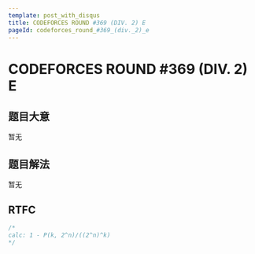 ```yaml
---
template: post_with_disqus
title: CODEFORCES ROUND #369 (DIV. 2) E
pageId: codeforces_round_#369_(div._2)_e
---
```


# CODEFORCES ROUND #369 (DIV. 2) E
<span id="poem"></span><script>$(function(){$.ajax('/api/poem?rnd='+Date.now()+Math.random()).done(function(data){$('#poem').text(data);});});</script>
## 题目大意
暂无

## 题目解法
暂无

## RTFC

```cpp
/*
calc: 1 - P(k, 2^n)/((2^n)^k)
*/
```
<div id="__comment"></div>
